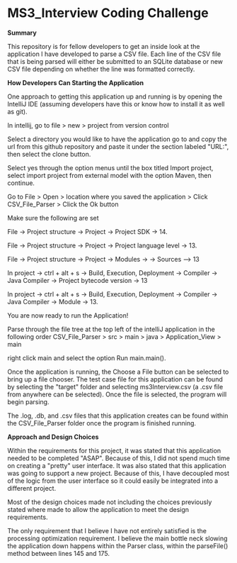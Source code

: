 # MS3_Interview Coding Challenge

**Summary**

This repository is for fellow developers to get an inside look at the application I have developed to parse a CSV file. Each line of the CSV file that is being parsed will either be submitted to an SQLite database or new CSV file depending on whether the line was formatted correctly.

**How Developers Can Starting the Application**

One approach to getting this application up and running is by opening the IntelliJ IDE (assuming developers have this or know how to install it as well as git). 

In intellij, go to file > new > project from version control

Select a directory you would like to have the application go to and copy the url from this github repository and paste it under the section labeled "URL:", then select the clone button.

Select yes through the option menus until the box titled Import project, select import project from external model with the option Maven, then continue.

Go to File > Open > location where you saved the application > Click CSV_File_Parser > Click the Ok button

Make sure the following are set

File -> Project structure -> Project -> Project SDK -> 14.

File -> Project structure -> Project -> Project language level -> 13.

File -> Project structure -> Project -> Modules -> -> Sources --> 13

In project -> ctrl + alt + s -> Build, Execution, Deployment -> Compiler -> Java Compiler -> Project bytecode version -> 13

In project -> ctrl + alt + s -> Build, Execution, Deployment -> Compiler -> Java Compiler -> Module -> 13.

You are now ready to run the Application!

Parse through the file tree at the top left of the intelliJ application in the following order
	CSV_File_Parser > src > main > java > Application_View > main

right click main and select the option Run main.main().

Once the application is running, the Choose a File button can be selected to bring up a file chooser.
	The test case file for this application can be found by selecting the "target" folder and selecting ms3Interview.csv (a .csv file from anywhere can be selected).
Once the file is selected, the program will begin parsing.

The .log, .db, and .csv files that this application creates can be found within the CSV_File_Parser folder once the program is finished running.

**Approach and Design Choices**

Within the requirements for this project, it was stated that this application needed to be completed "ASAP". Because of this, I did not spend much time on creating a "pretty" user interface. It was also stated that this application was going to support a new project. Because of this, I have decoupled most of the logic from the user interface so it could easily be integrated into a different project. 

Most of the design choices made not including the choices previously stated where made to allow the application to meet the design requirements. 

The only requirement that I believe I have not entirely satisfied is the processing optimization requirement. I believe the main bottle neck slowing the application down happens within the Parser class, within the parseFile() method between lines 145 and 175. 

